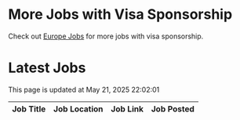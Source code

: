 # More Jobs with Visa Sponsorship

Check out [Europe Jobs](https://github.com/sureshparimi/europejobs#latest-jobs) for more jobs with visa sponsorship.

# Latest Jobs

This page is updated at May 21, 2025 22:02:01

| Job Title | Job Location | Job Link | Job Posted |
| --- | --- | --- | --- |
